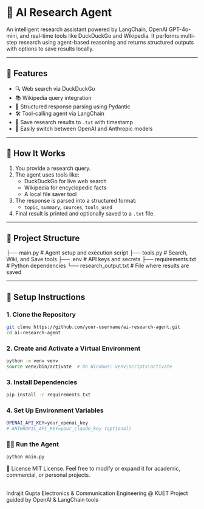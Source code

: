 # 🤖 AI Research Agent

An intelligent research assistant powered by LangChain, OpenAI GPT-4o-mini, and real-time tools like DuckDuckGo and Wikipedia. It performs multi-step research using agent-based reasoning and returns structured outputs with options to save results locally.

---

## 🧠 Features

- 🔍 Web search via DuckDuckGo  
- 📚 Wikipedia query integration  
- 📄 Structured response parsing using Pydantic  
- 🛠 Tool-calling agent via LangChain  
- 💾 Save research results to `.txt` with timestamp  
- 🔀 Easily switch between OpenAI and Anthropic models

---

## 🚀 How It Works

1. You provide a research query.
2. The agent uses tools like:
   - DuckDuckGo for live web search
   - Wikipedia for encyclopedic facts
   - A local file saver tool
3. The response is parsed into a structured format:
   - `topic`, `summary`, `sources`, `tools_used`
4. Final result is printed and optionally saved to a `.txt` file.

---

## 🧩 Project Structure
├── main.py # Agent setup and execution script
├── tools.py # Search, Wiki, and Save tools
├── .env # API keys and secrets
├── requirements.txt # Python dependencies
└── research_output.txt # File where results are saved

---

## 🔧 Setup Instructions

### 1. Clone the Repository

```bash
git clone https://github.com/your-username/ai-research-agent.git
cd ai-research-agent
```

### 2. Create and Activate a Virtual Environment
```bash
python -m venv venv
source venv/bin/activate  # On Windows: venv\Scripts\activate
```

### 3. Install Dependencies

```bash
pip install -r requirements.txt

```
### 4. Set Up Environment Variables
```bash
OPENAI_API_KEY=your_openai_key
# ANTHROPIC_API_KEY=your_claude_key (optional)

```

### 🏃‍♂️ Run the Agent
```bash
python main.py

```
📄 License
MIT License. Feel free to modify or expand it for academic, commercial, or personal projects.

</br>
Indrajit Gupta
Electronics & Communication Engineering @ KUET
Project guided by OpenAI & LangChain tools

